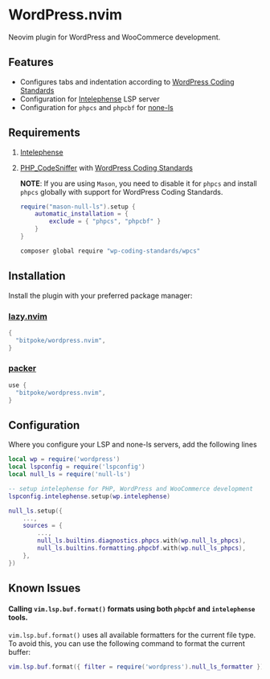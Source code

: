 # WordPress.nvim

Neovim plugin for WordPress and WooCommerce development.

## Features

-   Configures tabs and indentation according to [WordPress Coding Standards](https://developer.wordpress.org/coding-standards/wordpress-coding-standards/)
-   Configuration for [Intelephense](https://intelephense.com/) LSP server
-   Configuration for `phpcs` and `phpcbf` for [none-ls](https://github.com/nvimtools/none-ls.nvim)

## Requirements

1.  [Intelephense](https://intelephense.com/)
2.  [PHP_CodeSniffer](https://github.com/PHPCSStandards/PHP_CodeSniffer) with [WordPress Coding Standards](https://github.com/WordPress/WordPress-Coding-Standards)

    **NOTE**: If you are using `Mason`, you need to disable it for `phpcs` and install `phpcs` globally with support for WordPress Coding Standards.

    ```lua
    require("mason-null-ls").setup {
        automatic_installation = {
            exclude = { "phpcs", "phpcbf" }
        }
    }
    ```

    ```sh
    composer global require "wp-coding-standards/wpcs"
    ```

## Installation

Install the plugin with your preferred package manager:

### [lazy.nvim](https://github.com/folke/lazy.nvim)

```lua
{
  "bitpoke/wordpress.nvim",
}
```

### [packer](https://github.com/wbthomason/packer.nvim)

```lua
use {
  "bitpoke/wordpress.nvim",
}
```

## Configuration

Where you configure your LSP and none-ls servers, add the following lines

```lua
local wp = require('wordpress')
local lspconfig = require('lspconfig')
local null_ls = require('null-ls')

-- setup intelephense for PHP, WordPress and WooCommerce development
lspconfig.intelephense.setup(wp.intelephense)

null_ls.setup({
    ...,
    sources = {
        ...,
        null_ls.builtins.diagnostics.phpcs.with(wp.null_ls_phpcs),
        null_ls.builtins.formatting.phpcbf.with(wp.null_ls_phpcs),
    },
})
```

## Known Issues

#### Calling `vim.lsp.buf.format()` formats using both `phpcbf` and `intelephense` tools.

`vim.lsp.buf.format()` uses all available formatters for the current file type. To avoid this, you can use the following command to format the current buffer:

```lua
vim.lsp.buf.format({ filter = require('wordpress').null_ls_formatter })
```
